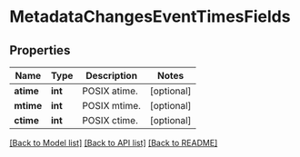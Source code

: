 # MetadataChangesEventTimesFields

## Properties
Name | Type | Description | Notes
------------ | ------------- | ------------- | -------------
**atime** | **int** | POSIX atime. | [optional] 
**mtime** | **int** | POSIX mtime. | [optional] 
**ctime** | **int** | POSIX ctime. | [optional] 

[[Back to Model list]](../README.md#documentation-for-models) [[Back to API list]](../README.md#documentation-for-api-endpoints) [[Back to README]](../README.md)

